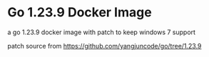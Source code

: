 # Go 1.23.9 Docker Image

a go 1.23.9 docker image with patch to keep windows 7 support

patch source from <https://github.com/yangjuncode/go/tree/1.23.9>
